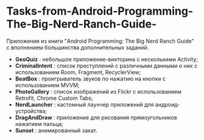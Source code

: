 # Tasks-from-Android-Programming-The-Big-Nerd-Ranch-Guide-
Приложения из книги "Android Programming: The Big Nerd Ranch Guide" с вполнением большинства дополнительных заданий.
* **GeoQuiz** : небольшое приложение-викторина с несколькими Activity;
* **CriminalIntent** : список преступлений с различными данными о них с использованием Room, Fragment, RecyclerView;
* **BeatBox** : проигрыватель звуков по нажатию на кнопки с использованием MVVM;
* **PhotoGallery** : список изображений из Flickr с использованием Retrofit, Chrome Custom Tabs;
* **NerdLauncher** : кастомный лаунчер приложений для андроид-устройства;
* **DragAndDraw** : приложение для рисования прямоугольников нажатием пальца;
* **Sunset** : анимированный закат.